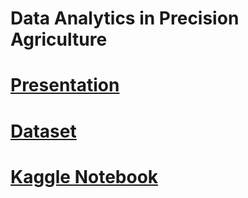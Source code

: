 # Data Analytics in Precision Agriculture

# [Presentation](https://github.com/sarithdm/agriculture/blob/master/Data%20Analytics%20in%20Precision%20Agriculture.pdf)

# [Dataset](https://www.kaggle.com/emmarex/plantdisease)

# [Kaggle Notebook](https://www.kaggle.com/sarithdivakar/plant-disease-detection-using-keras)
